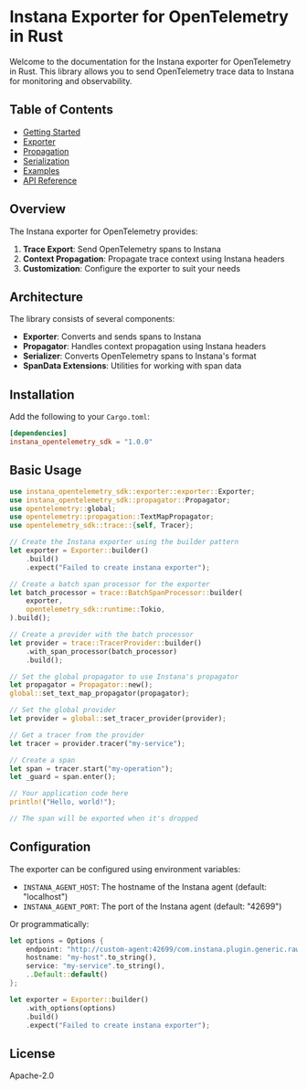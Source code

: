 # Instana Exporter for OpenTelemetry in Rust

Welcome to the documentation for the Instana exporter for OpenTelemetry in Rust. This library allows you to send OpenTelemetry trace data to Instana for monitoring and observability.

## Table of Contents

- [Getting Started](getting_started.md)
- [Exporter](exporter.md)
- [Propagation](propagation.md)
- [Serialization](serialization.md)
- [Examples](examples.md)
- [API Reference](api_reference.md)

## Overview

The Instana exporter for OpenTelemetry provides:

1. **Trace Export**: Send OpenTelemetry spans to Instana
2. **Context Propagation**: Propagate trace context using Instana headers
3. **Customization**: Configure the exporter to suit your needs

## Architecture

The library consists of several components:

- **Exporter**: Converts and sends spans to Instana
- **Propagator**: Handles context propagation using Instana headers
- **Serializer**: Converts OpenTelemetry spans to Instana's format
- **SpanData Extensions**: Utilities for working with span data

## Installation

Add the following to your `Cargo.toml`:

```toml
[dependencies]
instana_opentelemetry_sdk = "1.0.0"
```

## Basic Usage

```rust
use instana_opentelemetry_sdk::exporter::exporter::Exporter;
use instana_opentelemetry_sdk::propagator::Propagator;
use opentelemetry::global;
use opentelemetry::propagation::TextMapPropagator;
use opentelemetry_sdk::trace::{self, Tracer};

// Create the Instana exporter using the builder pattern
let exporter = Exporter::builder()
    .build()
    .expect("Failed to create instana exporter");

// Create a batch span processor for the exporter
let batch_processor = trace::BatchSpanProcessor::builder(
    exporter,
    opentelemetry_sdk::runtime::Tokio,
).build();

// Create a provider with the batch processor
let provider = trace::TracerProvider::builder()
    .with_span_processor(batch_processor)
    .build();

// Set the global propagator to use Instana's propagator
let propagator = Propagator::new();
global::set_text_map_propagator(propagator);

// Set the global provider
let provider = global::set_tracer_provider(provider);

// Get a tracer from the provider
let tracer = provider.tracer("my-service");

// Create a span
let span = tracer.start("my-operation");
let _guard = span.enter();

// Your application code here
println!("Hello, world!");

// The span will be exported when it's dropped
```

## Configuration

The exporter can be configured using environment variables:

- `INSTANA_AGENT_HOST`: The hostname of the Instana agent (default: "localhost")
- `INSTANA_AGENT_PORT`: The port of the Instana agent (default: "42699")

Or programmatically:

```rust
let options = Options {
    endpoint: "http://custom-agent:42699/com.instana.plugin.generic.rawtrace".to_string(),
    hostname: "my-host".to_string(),
    service: "my-service".to_string(),
    ..Default::default()
};

let exporter = Exporter::builder()
    .with_options(options)
    .build()
    .expect("Failed to create instana exporter");
```

## License

Apache-2.0